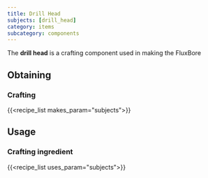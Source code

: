 ```yaml
---
title: Drill Head
subjects: [drill_head]
category: items
subcategory: components
---
```


The **drill head** is a crafting component used in making the FluxBore

Obtaining
---------

### Crafting
{{<recipe_list makes_param="subjects">}}

Usage
-----

### Crafting ingredient
{{<recipe_list uses_param="subjects">}}